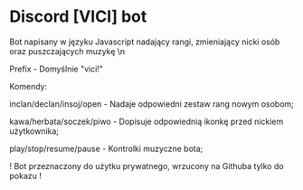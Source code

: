 # Discord [VICI] bot

Bot napisany w języku Javascript nadający rangi, zmieniający nicki osób oraz puszczających muzykę \n

Prefix - Domyślnie "vici!"

Komendy:

inclan/declan/insoj/open - Nadaje odpowiedni zestaw rang nowym osobom;

kawa/herbata/soczek/piwo - Dopisuje odpowiednią ikonkę przed nickiem użytkownika;

play/stop/resume/pause   - Kontrolki muzyczne bota;

! Bot przeznaczony do użytku prywatnego, wrzucony na Githuba tylko do pokazu !
